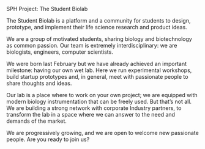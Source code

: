 SPH Project: The Student Biolab
  
The Student Biolab is a platform and a community for students to design, prototype, and implement their life science research and product ideas.

We are a group of motivated students, sharing biology and biotechnology as common passion. Our team is extremely interdisciplinary: we are biologists, engineers, computer scientists.

We were born last February but we have already achieved an important milestone: having our own wet lab. Here we run experimental workshops, build startup prototypes and, in general, meet with passionate people to share thoughts and ideas.

Our lab is a place where to work on your own project; we are equipped with modern biology instrumentation that can be freely used. But that’s not all. We are building a strong network with corporate Industry partners, to transform the lab in a space where we can answer to the need and demands of the market. 

We are progressively growing, and we are open to welcome new passionate people. Are you ready to join us?
